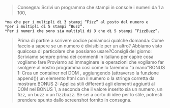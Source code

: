> Consegna:
> Scrivi un programma che stampi in console i numeri da 1 a 100, 

    *ma che per i multipli di 3 stampi “Fizz” al posto del numero e
    *per i multipli di 5 stampi “Buzz”.
    *Per i numeri che sono sia multipli di 3 che di 5 stampi “FizzBuzz”.
> Prima di partire a scrivere codice poniamoci qualche domanda:
> Come faccio a sapere se un numero è divisibile per un altro? Abbiamo visto qualcosa di particolare che possiamo usare?Consigli del giorno:
> Scriviamo sempre prima dei commenti in italiano per capire cosa vogliamo fare
> Proviamo ad immaginare le operazioni che vogliamo far svolgere al nostro programma così come lo faremmo "a mano"BONUS 1:
> Crea un container nel DOM , aggiungendo (attraverso la funzione append()) un elemento html con il numero o la stringa corretta da mostrare.BONUS 2:
> Applica stili differenti agli elementi aggiunti al DOM nel BONUS 1, a seconda che il valore inserito sia un numero, un fizz, un buzz o un fizzbuzz. Se sei a corto di idee per lo stile, potresti prendere spunto dallo screenshot fornito in consegna.